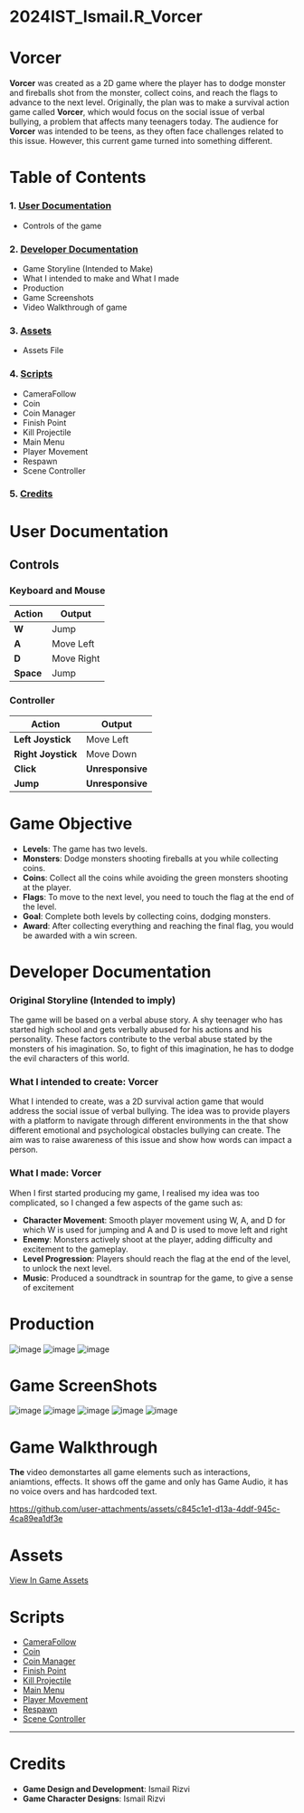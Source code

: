 # 2024IST_Ismail.R_Vorcer
# Vorcer

**Vorcer** was created as a 2D game where the player has to dodge monster and fireballs shot from the monster, collect coins, and reach the flags to advance to the next level. Originally, the plan was to make a survival action game called **Vorcer**, which would focus on the social issue of verbal bullying, a problem that affects many teenagers today. The audience for **Vorcer** was intended to be teens, as they often face challenges related to this issue. However, this current game turned into something different. 

# Table of Contents

### 1. [User Documentation](#user-documentation)
 - Controls of the game
### 2. [Developer Documentation](#developer-documentation)
 - Game Storyline (Intended to Make)
 - What I intended to make and What I made
 - Production
 - Game Screenshots
 - Video Walkthrough of game
### 3. [Assets](#assets)
 - Assets File
### 4. [Scripts](#scripts)
- CameraFollow
- Coin
- Coin Manager
- Finish Point
- Kill Projectile
- Main Menu
- Player Movement
- Respawn
- Scene Controller
### 5. [Credits](#credits)

# User Documentation

## Controls

### Keyboard and Mouse

| Action        | Output                              |
| ------------- | ----------------------------------- |
| **W**         | Jump                                |
| **A**         | Move Left                           |
| **D**         | Move Right                          |
| **Space**     | Jump                                |

### Controller

| Action                      | Output                              |
| --------------------------- | ----------------------------------- |
| **Left Joystick**           | Move Left                           |
| **Right Joystick**          | Move Down                           |
| **Click**                   | **Unresponsive**                    |
| **Jump**                    | **Unresponsive**                    |

# Game Objective
- **Levels**: The game has two levels.
- **Monsters**: Dodge monsters shooting fireballs at you while collecting coins.
- **Coins**: Collect all the coins while avoiding the green monsters shooting at the player.
- **Flags**: To move to the next level, you need to touch the flag at the end of the level.
- **Goal**: Complete both levels by collecting coins, dodging monsters.
- **Award**: After collecting everything and reaching the final flag, you would be awarded with a win screen.

# Developer Documentation

### Original Storyline (Intended to imply)
The game will be based on a verbal abuse story. A shy teenager who has started high school and gets verbally abused for his actions and his personality. These factors contribute to the verbal abuse stated by the monsters of his imagination. So, to fight of this imagination, he has to dodge the evil characters of this world.

### What I intended to create: Vorcer
What I intended to create, was a 2D survival action game that would address the social issue of verbal bullying. The idea was to provide players with a platform to navigate through different environments in the that show different emotional and psychological obstacles bullying can create. The aim was to raise awareness of this issue and show how words can impact a person.

### What I made: Vorcer
When I first started producing my game, I realised my idea was too complicated, so I changed a few aspects of the game such as: 
- **Character Movement**: Smooth player movement using W, A, and D for which W is used for jumping and A and D is used to move left and right
- **Enemy**: Monsters actively shoot at the player, adding difficulty and excitement to the gameplay.
- **Level Progression**: Players should reach the flag at the end of the level, to unlock the next level.
- **Music**: Produced a soundtrack in sountrap for the game, to give a sense of excitement

# Production 
![image](https://github.com/user-attachments/assets/1250ce42-ca0b-4989-a180-b4ae44e3c651)
![image](https://github.com/user-attachments/assets/28ca2a44-8cce-4575-b4db-02e5d0bf382c)
![image](https://github.com/user-attachments/assets/bc930a5b-cc47-4ee3-9989-8b2f9606274c)

# Game ScreenShots
![image](https://github.com/user-attachments/assets/d608c475-c620-42aa-9bbe-44f35a6edc8b)
![image](https://github.com/user-attachments/assets/517ec29e-c829-412a-9b15-b8cf0aa9c90c)
![image](https://github.com/user-attachments/assets/d73f781b-812d-4de6-a157-50cb2292490e)
![image](https://github.com/user-attachments/assets/e53e845d-b37a-402d-a507-913c2d83303b)
![image](https://github.com/user-attachments/assets/3328c74a-8225-48aa-89e1-04247937cb3b)

# Game Walkthrough
**The** video demonstartes all game elements such as interactions, aniamtions, effects. It shows off the game and only has Game Audio, it has no voice overs and has hardcoded text. 

https://github.com/user-attachments/assets/c845c1e1-d13a-4ddf-945c-4ca89ea1df3e

# Assets
[View In Game Assets](https://github.com/TempeHS/2024IST_Ismail.R_Vorcer/tree/main/My%20project/Assets/Sprites)

# Scripts
- [CameraFollow](https://github.com/TempeHS/2024IST_Ismail.R_Vorcer/blob/main/My%20project/Assets/Script/CameraFollow.cs)
- [Coin](https://github.com/TempeHS/2024IST_Ismail.R_Vorcer/blob/main/My%20project/Assets/Script/Coin.cs)
- [Coin Manager](https://github.com/TempeHS/2024IST_Ismail.R_Vorcer/blob/main/My%20project/Assets/Script/CoinManager.cs)
- [Finish Point](https://github.com/TempeHS/2024IST_Ismail.R_Vorcer/blob/main/My%20project/Assets/Script/FinshPoint.cs)
- [Kill Projectile](https://github.com/TempeHS/2024IST_Ismail.R_Vorcer/blob/main/My%20project/Assets/Script/KillProjectile.cs)
- [Main Menu](https://github.com/TempeHS/2024IST_Ismail.R_Vorcer/blob/main/My%20project/Assets/Script/MainMenu.cs)
- [Player Movement](https://github.com/TempeHS/2024IST_Ismail.R_Vorcer/blob/main/My%20project/Assets/Script/PlayerMovement.cs)
- [Respawn](https://github.com/TempeHS/2024IST_Ismail.R_Vorcer/blob/main/My%20project/Assets/Script/Respawn%20Script.cs)
- [Scene Controller](https://github.com/TempeHS/2024IST_Ismail.R_Vorcer/blob/main/My%20project/Assets/Script/SceneController.cs)

---

# Credits
- **Game Design and Development**: Ismail Rizvi
- **Game Character Designs**: Ismail Rizvi

